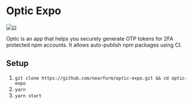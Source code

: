 # Optic Expo


[![ci](https://github.com/nearform/optic-expo/workflows/optic-expo-ci/badge.svg)](https://github.com/nearform/optic-expo/actions?query=workflow%3Aoptic-expo-ci)

Optic is an app that helps you securely generate OTP tokens for 2FA protected npm accounts. It allows auto-publish npm packages using CI.

## Setup
1. `git clone https://github.com/nearform/optic-expo.git && cd optic-expo`
2. `yarn`
3. `yarn start`
